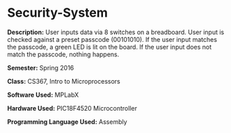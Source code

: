 # Security-System

**Description:** User inputs data via 8 switches on a breadboard. User input is checked against a preset passcode (00101010). If the user input matches the passcode, a green LED is lit on the board. If the user input does not match the passcode, nothing happens. 

**Semester:** Spring 2016

**Class:** CS367, Intro to Microprocessors

**Software Used:** MPLabX

**Hardware Used:** PIC18F4520 Microcontroller

**Programming Language Used:** Assembly
